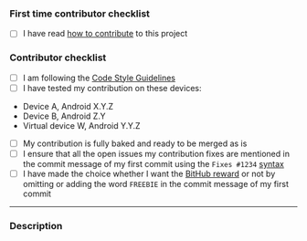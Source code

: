 <!-- You can remove this first section if you have contributed before -->
### First time contributor checklist
<!-- replace the empty checkboxes [ ] below with checked ones [x] accordingly -->
- [ ] I have read [how to contribute](https://github.com/WhisperSystems/Signal-Android/blob/master/CONTRIBUTING.md) to this project

### Contributor checklist
<!-- replace the empty checkboxes [ ] below with checked ones [x] accordingly -->
- [ ] I am following the [Code Style Guidelines](https://github.com/WhisperSystems/Signal-Android/wiki/Code-Style-Guidelines)
- [ ] I have tested my contribution on these devices:
 * Device A, Android X.Y.Z
 * Device B, Android Z.Y
 * Virtual device W, Android Y.Y.Z
- [ ] My contribution is fully baked and ready to be merged as is
- [ ] I ensure that all the open issues my contribution fixes are mentioned in the commit message of my first commit using the `Fixes #1234` [syntax](https://help.github.com/articles/closing-issues-via-commit-messages/)
- [ ] I have made the choice whether I want the [BitHub reward](https://github.com/WhisperSystems/Signal-Android/wiki/BitHub-Rewards) or not by omitting or adding the word `FREEBIE` in the commit message of my first commit

----------

### Description
<!--
Describe briefly what your pull request proposes to fix. Especially if you have more than one commit, it is helpful to give a summary of what your contribution as a whole is trying to solve.
Also, please describe shortly how you tested that your fix actually works.
-->
